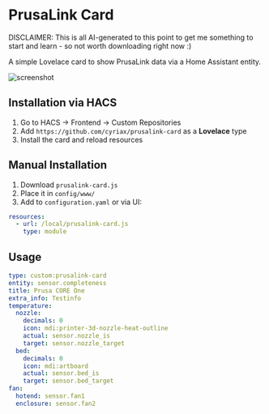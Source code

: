 # PrusaLink Card

DISCLAIMER: This is all AI-generated to this point to get me something to start and learn - so not worth downloading right now :)

A simple Lovelace card to show PrusaLink data via a Home Assistant entity.

![screenshot](https://via.placeholder.com/600x200?text=PrusaLink+Card)

## Installation via HACS

1. Go to HACS → Frontend → Custom Repositories
2. Add `https://github.com/cyriax/prusalink-card` as a **Lovelace** type
3. Install the card and reload resources

## Manual Installation

1. Download `prusalink-card.js`
2. Place it in `config/www/`
3. Add to `configuration.yaml` or via UI:

```yaml
resources:
  - url: /local/prusalink-card.js
    type: module
```

## Usage

```yaml
type: custom:prusalink-card
entity: sensor.completeness
title: Prusa CORE One
extra_info: Testinfo
temperature:
  nozzle:
    decimals: 0
    icon: mdi:printer-3d-nozzle-heat-outline
    actual: sensor.nozzle_is
    target: sensor.nozzle_target
  bed:
    decimals: 0
    icon: mdi:artboard
    actual: sensor.bed_is
    target: sensor.bed_target
fan:
  hotend: sensor.fan1
  enclosure: sensor.fan2
```